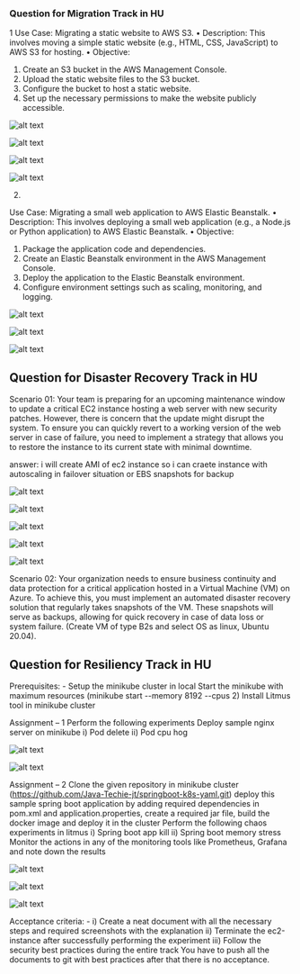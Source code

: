 ### Question for Migration Track in HU
1
Use Case: Migrating a static website to AWS S3.
• Description: This involves moving a simple static website (e.g., HTML, CSS, JavaScript) to AWS S3 
for hosting.
• Objective:
1. Create an S3 bucket in the AWS Management Console.
2. Upload the static website files to the S3 bucket.
3. Configure the bucket to host a static website.
4. Set up the necessary permissions to make the website publicly accessible.


![alt text](image-1.png)

![alt text](image-2.png)

![alt text](image-3.png)

![alt text](image-4.png)

2.
Use Case: Migrating a small web application to AWS Elastic Beanstalk.
• Description: This involves deploying a small web application (e.g., a Node.js or Python application) to 
AWS Elastic Beanstalk.
• Objective:
1. Package the application code and dependencies.
2. Create an Elastic Beanstalk environment in the AWS Management Console.
3. Deploy the application to the Elastic Beanstalk environment.
4. Configure environment settings such as scaling, monitoring, and logging.


![alt text](<Screenshot 2025-05-23 160425.png>)

![alt text](<Screenshot 2025-05-23 160449.png>)

![alt text](<Screenshot 2025-05-23 160813.png>)



## Question for Disaster Recovery Track in HU

Scenario 01: 
Your team is preparing for an upcoming maintenance window to update a critical EC2 instance hosting a web 
server with new security patches. However, there is concern that the update might disrupt the system. To 
ensure you can quickly revert to a working version of the web server in case of failure, you need to implement 
a strategy that allows you to restore the instance to its current state with minimal downtime.
 
answer:
i will create AMI of ec2 instance so i can craete instance with autoscaling in failover situation
or
EBS snapshots for backup

<!-- ![alt text](image-10.png) -->
![alt text](image-13.png)

<!-- ![alt text](image-11.png) -->
![alt text](image-14.png)

<!-- ![alt text](image-12.png) -->
![alt text](image-15.png)

![alt text](image-17.png)

![alt text](image-16.png)



Scenario 02: 
Your organization needs to ensure business continuity and data protection for a critical application hosted in a Virtual 
Machine (VM) on Azure. To achieve this, you must implement an automated disaster recovery solution that regularly 
takes snapshots of the VM. These snapshots will serve as backups, allowing for quick recovery in case of data loss or 
system failure. (Create VM of type B2s and select OS as linux, Ubuntu 20.04).


## Question for Resiliency Track in HU

Prerequisites: -
Setup the minikube cluster in local
Start the minikube with maximum resources (minikube start --memory 8192 --cpus 2)
Install Litmus tool in minikube cluster

Assignment – 1
Perform the following experiments
Deploy sample nginx server on minikube
i) Pod delete
ii) Pod cpu hog 

![alt text](image.png)

![alt text](image-8.png)




Assignment – 2
Clone the given repository in minikube cluster (https://github.com/Java-Techie-jt/springboot-k8s-yaml.git) 
deploy this sample spring boot application by adding required dependencies in pom.xml and 
application.properties, create a required jar file, build the docker image and deploy it in the cluster
Perform the following chaos experiments in litmus
i) Spring boot app kill
ii) Spring boot memory stress
Monitor the actions in any of the monitoring tools like Prometheus, Grafana and note down the results

![alt text](image-5.png)

![alt text](image-6.png)

![alt text](image-9.png)


Acceptance criteria: -
i) Create a neat document with all the necessary steps and required screenshots with the explanation
ii) Terminate the ec2-instance after successfully performing the experiment
iii) Follow the security best practices during the entire track
You have to push all the documents to git with best practices after that there is no acceptance.


